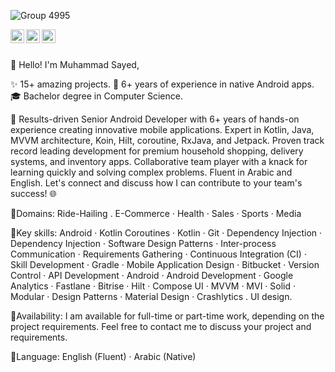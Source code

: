 
 ![Group 4995](https://github.com/abualgait/abualgait/assets/38107393/f24a107a-334b-437f-b176-245589e318eb)


   <a href="https://twitter.com/abualgaittwitt">
  <img align="left" alt="Muhammad Sayed | Twitter" width="22px" src="https://cdn.jsdelivr.net/npm/simple-icons@v3/icons/twitter.svg" />
</a>
<a href="https://www.linkedin.com/in/abualgait">
  <img align="left" alt="Muhammad Sayed's LinkdeIN" width="22px" src="https://cdn.jsdelivr.net/npm/simple-icons@v3/icons/linkedin.svg" />
</a>
<a href="https://stackoverflow.com/users/9793695/mohammad-sayed">
  <img align="left" alt="Muhammad Sayed's StackOverflow" width="22px" src="https://cdn.jsdelivr.net/npm/simple-icons@v3/icons/stackoverflow.svg" />
</a>
<br />
<br />
 
👋 Hello! I'm Muhammad Sayed,

✨ 15+ amazing projects.
📱 6+ years of experience in native Android apps.
🎓 Bachelor degree in Computer Science.

🚀 Results-driven Senior Android Developer with 6+ years of hands-on experience creating innovative mobile applications. Expert in Kotlin, Java, MVVM architecture, Koin, Hilt, coroutine, RxJava, and Jetpack. Proven track record leading development for premium household shopping, delivery systems, and inventory apps. Collaborative team player with a knack for learning quickly and solving complex problems. Fluent in Arabic and English. Let's connect and discuss how I can contribute to your team's success! 🌐

🌟Domains:
Ride-Hailing . E-Commerce · Health · Sales · Sports · Media

🌟Key skills:
Android · Kotlin Coroutines · Kotlin · Git · Dependency Injection · Dependency Injection · Software Design Patterns · Inter-process Communication · Requirements Gathering · Continuous Integration (CI) · Skill Development · Gradle · Mobile Application Design · Bitbucket · Version Control · API Development · Android · Android Development · Google Analytics · Fastlane · Bitrise · Hilt · Compose UI · MVVM · MVI · Solid · Modular · Design Patterns · Material Design · Crashlytics . UI design.

🌟Availability:
I am available for full-time or part-time work, depending on the project requirements. Feel free to contact me to discuss your project and requirements.

🌟Language:
English (Fluent) · Arabic (Native)



